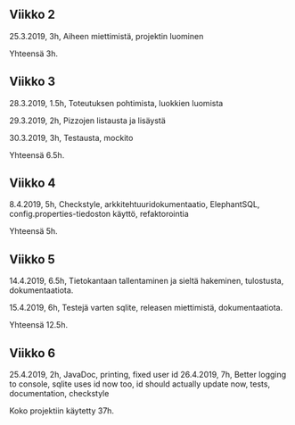 ## Viikko 2

25.3.2019, 3h, Aiheen miettimistä, projektin luominen

Yhteensä 3h.

## Viikko 3

28.3.2019, 1.5h, Toteutuksen pohtimista, luokkien luomista

29.3.2019, 2h, Pizzojen listausta ja lisäystä

30.3.2019, 3h, Testausta, mockito

Yhteensä 6.5h.

## Viikko 4

8.4.2019, 5h, Checkstyle, arkkitehtuuridokumentaatio, ElephantSQL, config.properties-tiedoston käyttö, refaktorointia

Yhteensä 5h.

## Viikko 5

14.4.2019, 6.5h, Tietokantaan tallentaminen ja sieltä hakeminen, tulostusta, dokumentaatiota.

15.4.2019, 6h, Testejä varten sqlite, releasen miettimistä, dokumentaatiota.

Yhteensä 12.5h.

## Viikko 6

25.4.2019, 2h, JavaDoc, printing, fixed user id
26.4.2019, 7h, Better logging to console, sqlite uses id now too, id should actually update now, tests, documentation, checkstyle

Koko projektiin käytetty 37h.
